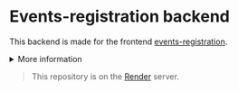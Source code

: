 # Events-registration backend

This backend is made for the frontend [events-registration](https://github.com/barinio/events-registration).

<details>
<summary>More information</summary>


## Сommands:

-  `npm start` or `yarn start` &mdash; server start in mode production
-  `npm run dev` or `yarn dev` &mdash; server start in mode development

</details>

> This repository is on the [Render](https://events-registration-backend.onrender.com/) server.

